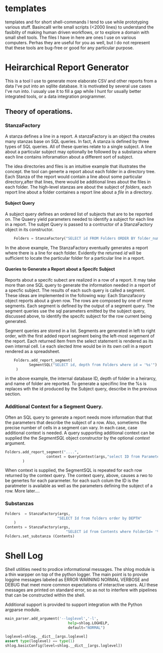 # templates
templates and for short shell-commands I tend to use while prototyping various stuff.  BasincallI write small scripts (<2000 lines) to understand the fasiblity of making human driven workflows, or to explore a domain with small shell tools.  The files I have in here are ones I use on various computers.  Perhas they are useful for you as well, but I do not represent that these tools are bug-free or good for any particular purpose. 

# Heirarchical Report Generator
This is a tool I use to generate more elaborate CSV and other reports from a data I've put into an sqllite database. It is  motivated by several use cases I've run into.  I usualy use it  to fill a gap while I hunt for usually better integrated tools, or a data integration programmer. 

## Theory of operations.

### StanzaFactory
A stanza defines a line in a report. A stanzaFactory is an object tha creates many stanzas base on SQL queries. In fact, A stanza is defined by three types of SQL queries.  All of these queries relate to a single subject.  A line about a particular subject may optionally be followed by a substanza  where each line contains inforamation about a different sort of subject.   

The idea directories and files is an intuitive example that illustrates the concept.  the tool can generte a report about each folder in a directory tree.  Each Stanza of the report would contain a line about some particular directory,after that lines, there would be additional lines about the files in each folder.  The high-level stanzas are about the subject of *folders*, each report line about a folder containes a report line about a *file* in a directory.

#### Subject Query
A subject query defines an ordered list of subjects that are to be reported on. The Quaery yield parameters needed to identify a subject for each line in a report. The subjet Query is passed to a contructor of a StanzaFactory object in its constructor.


```python
	Folders = StanzaFactory("SELECT id FROM Folders ORDER BY folder_number")
```

In the above example, The StanzaFactory eventually generates a report where there is a line for each folder.  Evidently the returned *id* will be sufficient to locate the particular folder for a particular line in a report. 

#### Queries to Generate a Report about a Specifc Subject
Reports about a specifc subect are realized in a row of a report. It may take more than one SQL query to generate the information needed in a report of a specfic subject. The results of each such query is called a segment. These ideas are implemented in the following way: Each Stanzafacory object reports about a given row.  The rows are composed by one of more segments. Each segment is defined by the output of a segment query. The segment queries use the sql parameters emitted by the subject query, discussed above, to identify the specifc subject for the row current being generated.

Segment queries are stored in a list. Segments are generated in left to right order, with the first added report segment being the left-most segement of the report. Each returned item frem the select statement is rendered as its own internal cell.  I.e each slected itme would be in its own cell in a report rendered as a spreadsheet.

```python
	Folders.add_report_segment(
           SegmentSQL("SELECT id, depth from Folders where id = '%s'")
	 )
```
in the above example, the internal database ID, depth of folder in a heirarcy, and name of folder are reported. To generate a specifinc line the %s is replaces wth the id produced by the Subject query, describe in the previous section.

### Additional Context for a Segment Query.

Often an SQL query to generate a report needs more information that that the parameters that  describe the subject of a row. Also, sometiems the precise number of cells in a segment can vary. In each case, case additional context is needed. A query supporting additional context can be supplied the the *SegmentSQL* object constructor by the optional *context* argument.  
```python
Folders.add_report_segment("....",
                   context = QueryContext(args,"select ID from Parameters")
        )
```
When context is supplied, the SegmentSQL is repeated for each row returned by the context query.  The context query, above, causes a rwo to be genertes for each pararmeter. for each such colum the ID is the paratmeter is available as well as the parameters defining the subject of a row.     More later....

### Substanzas
```python
Folders  = StanzaFactory(args,
                        "SELECT Id from folders order by DEPTH"
    )
Contents = StanzaFactory(args,
                            "SELECT id from Contents where FolderId= '%s'"
Folders.set_substanza (Contents)
```
# Shell Log
Shell utilities  need to prodice informational messages. The shlog module is a thin warpper on top of the python logger. The main point is to provide loggine messages labeled as ERROR WARNING NORMAL VERBOSE and DEBUG that meet more common expectations of interactive users.  ALl these messages are printed on standard error, so as not to interfere with pipelines that can be constructed within the shell.

Additional support is provided to support integration with the Python argparse module.

```python
main_parser.add_argument('--loglevel','-l',
                             help=shlog.LOGHELP,
                             default="NORMAL")
			     
loglevel=shlog.__dict__[args.loglevel]
assert type(loglevel) == type(1)
shlog.basicConfig(level=shlog.__dict__[args.loglevel])
```
